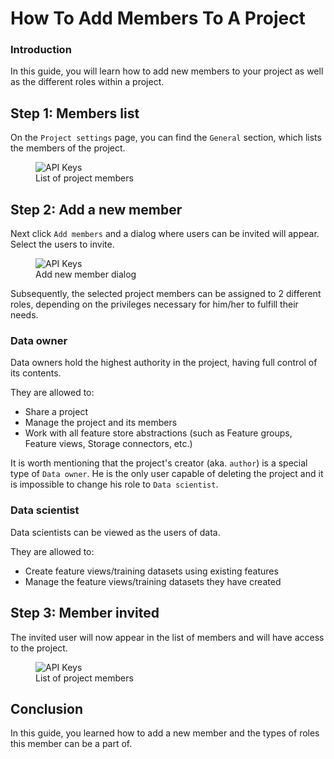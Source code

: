 # How To Add Members To A Project

### Introduction

In this guide, you will learn how to add new members to your project as well as the different roles within a project.

## Step 1: Members list

On the `Project settings` page, you can find the `General` section, which lists the members of the project.

<p align="center">
  <figure>
    <img src="../../../../assets/images/guides/project/members_list.png" alt="API Keys">
    <figcaption>List of project members</figcaption>
  </figure>
</p>

## Step 2: Add a new member

Next click `Add members` and a dialog where users can be invited will appear. Select the users to invite.

<p align="center">
  <figure>
    <img src="../../../../assets/images/guides/project/add_new_member.png" alt="API Keys">
    <figcaption>Add new member dialog</figcaption>
  </figure>
</p>

Subsequently, the selected project members can be assigned to 2 different roles, depending on the privileges necessary for him/her to fulfill their needs.

### Data owner

Data owners hold the highest authority in the project, having full control of its contents.

They are allowed to:
- Share a project
- Manage the project and its members
- Work with all feature store abstractions (such as Feature groups, Feature views, Storage connectors, etc.)

It is worth mentioning that the project's creator (aka. `author`) is a special type of `Data owner`. He is the only user capable of deleting the project and it is impossible to change his role to `Data scientist`.

### Data scientist

Data scientists can be viewed as the users of data.

They are allowed to:
- Create feature views/training datasets using existing features
- Manage the feature views/training datasets they have created

## Step 3: Member invited

The invited user will now appear in the list of members and will have access to the project.

<p align="center">
  <figure>
    <img src="../../../../assets/images/guides/project/member_invited.png" alt="API Keys">
    <figcaption>List of project members</figcaption>
  </figure>
</p>

## Conclusion

In this guide, you learned how to add a new member and the types of roles this member can be a part of.
